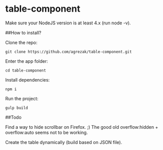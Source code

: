 # table-component

Make sure your NodeJS version is at least 4.x (run node -v).

##How to install?

Clone the repo:
```
git clone https://github.com/agrezak/table-component.git
```
Enter the app folder:
```
cd table-component
```
Install dependencies:
```
npm i
```
Run the project:
```
gulp build
```

##Todo

Find a way to hide scrollbar on Firefox. ;)
The good old overflow:hidden + overflow:auto seems not to be working.

Create the table dynamically (build based on JSON file).




